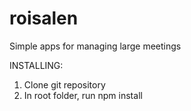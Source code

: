 roisalen
========

Simple apps for managing large meetings

INSTALLING:
1. Clone git repository 
2. In root folder, run npm install
